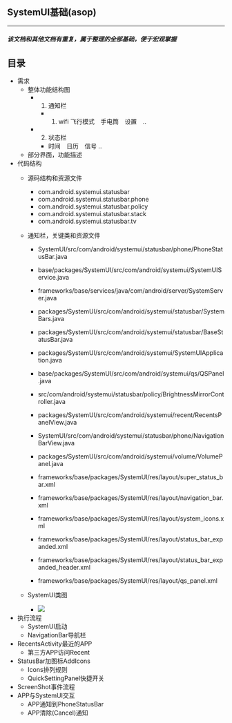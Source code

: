 ## SystemUI基础(asop)
***
##### 该文档和其他文档有重复，属于整理的全部基础，便于宏观掌握
## 目录
  - 需求
    - 整体功能结构图	
      - 1. 通知栏
        - 1. wifi 飞行模式　手电筒　设置　..
      - 2. 状态栏
        - 时间　日历　信号 ..
    - 部分界面，功能描述
  - 代码结构
    - 源码结构和资源文件
      - com.android.systemui.statusbar
      - com.android.systemui.statusbar.phone
      - com.android.systemui.statusbar.policy
      - com.android.systemui.statusbar.stack
      - com.android.systemui.statusbar.tv
    - 通知栏，关键类和资源文件
      - SystemUI/src/com/android/systemui/statusbar/phone/PhoneStatusBar.java
      - base/packages/SystemUI/src/com/android/systemui/SystemUIService.java
      - frameworks/base/services/java/com/android/server/SystemServer.java

      - packages/SystemUI/src/com/android/systemui/statusbar/SystemBars.java
      - packages/SystemUI/src/com/android/systemui/statusbar/BaseStatusBar.java
      - packages/SystemUI/src/com/android/systemui/SystemUIApplication.java

      - base/packages/SystemUI/src/com/android/systemui/qs/QSPanel.java
      - src/com/android/systemui/statusbar/policy/BrightnessMirrorController.java
      - packages/SystemUI/src/com/android/systemui/recent/RecentsPanelView.java
      - SystemUI/src/com/android/systemui/statusbar/phone/NavigationBarView.java
      - packages/SystemUI/src/com/android/systemui/volume/VolumePanel.java

      - frameworks/base/packages/SystemUI/res/layout/super_status_bar.xml
      - frameworks/base/packages/SystemUI/res/layout/navigation_bar.xml
      - frameworks/base/packages/SystemUI/res/layout/system_icons.xml

      - frameworks/base/packages/SystemUI/res/layout/status_bar_expanded.xml
      - frameworks/base/packages/SystemUI/res/layout/status_bar_expanded_header.xml
      - frameworks/base/packages/SystemUI/res/layout/qs_panel.xml

    - SystemUI类图
      - ![](https://github.com/openthos/systemui-analysis/blob/master/CYR/icon/systemui.png)
  - 执行流程	
    - SystemUI启动	
    - NavigationBar导航栏	
  - RecentsActivity最近的APP	
    - 第三方APP访问Recent	
  - StatusBar加图标AddIcons	
    - Icons排列规则	
    - QuickSettingPanel快捷开关	
  - ScreenShot事件流程	
  - APP与SystemUI交互	
    - APP通知到PhoneStatusBar	
    - APP清除(Cancel)通知	
